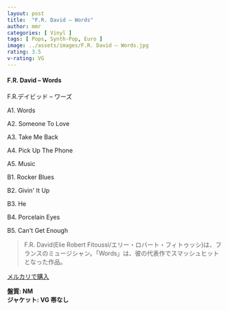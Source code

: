 ```yaml
---
layout: post
title:  "F.R. David – Words"
author: mmr
categories: [ Vinyl ]
tags: [ Pops, Synth-Pop, Euro ]
image: ../assets/images/F.R. David – Words.jpg
rating: 3.5
v-rating: VG
---
```


#### F.R. David – Words

F.R.デイビッド – ワーズ

A1. Words

A2. Someone To Love

A3. Take Me Back

A4. Pick Up The Phone

A5. Music

B1. Rocker Blues

B2. Givin' It Up

B3. He

B4. Porcelain Eyes

B5. Can't Get Enough

> F.R. David(Elie Robert Fitoussi/エリー・ロバート・フィトゥッシ)は、フランスのミュージシャン。「Words」は、彼の代表作でスマッシュヒットとなった作品。

[メルカリで購入](https://jp.mercari.com/item/m12381880039)

<div class="mt-4 mb-4 d-flex align-items-center">
<strong class="mr-1">盤質: NM</strong>
</div>
<div class="mt-4 mb-4 d-flex align-items-center">
<strong class="mr-1">ジャケット: VG 帯なし</strong>
</div>
